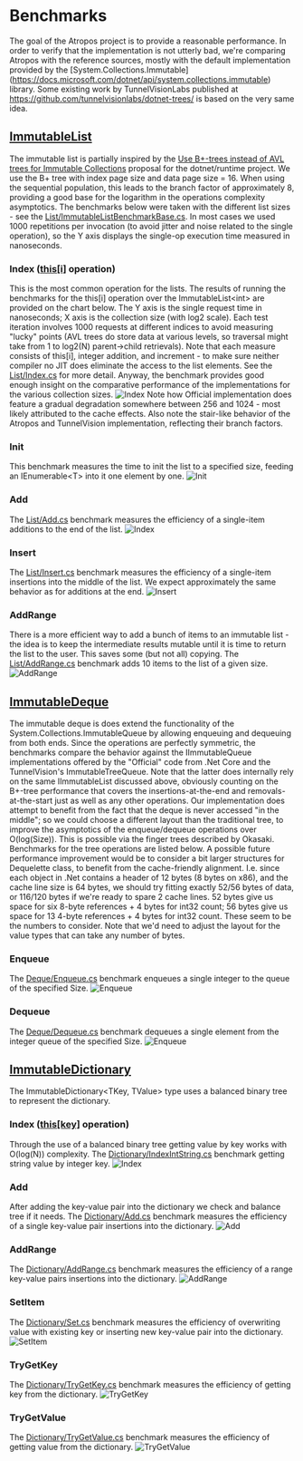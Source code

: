 # Benchmarks
The goal of the Atropos project is to provide a reasonable performance.
In order to verify that the implementation is not utterly bad, we're comparing Atropos with the reference sources, mostly with the 
default implementation provided by the [System.Collections.Immutable] (https://docs.microsoft.com/dotnet/api/system.collections.immutable) library.
Some existing work by TunnelVisionLabs published at https://github.com/tunnelvisionlabs/dotnet-trees/ is based on the very same idea.
## [ImmutableList](../Atropos/Documentation/ImmutableList-T-.md 'Atropos.ImmutableList&lt;T&gt;')
The immutable list is partially inspired by the [Use B+-trees instead of AVL trees for Immutable Collections](https://github.com/dotnet/runtime/issues/14477) proposal for the dotnet/runtime project.
We use the B+ tree with index page size and data page size = 16. When using the sequential population, this leads to the branch factor of approximately 8, providing a good base for the 
logarithm in the operations complexity asymptotics. 
The benchmarks below were taken with the different list sizes - see the [List/ImmutableListBenchmarkBase.cs](./List/ImmutableListBenchmarkBase.cs#L39).
In most cases we used 1000 repetitions per invocation (to avoid jitter and noise related to the single operation), so the Y axis displays the single-op execution time measured in nanoseconds. 
### Index ([this[i]](../Atropos/Documentation/ImmutableList-T--this-int-.md) operation)
This is the most common operation for the lists. 
The results of running the benchmarks for the this[i] operation over the ImmutableList&lt;int&gt; are provided on the chart below. The Y axis is the single request time in nanoseconds; X axis is the collection size (with log2 scale).
Each test iteration involves 1000 requests at different indices to avoid measuring "lucky" points (AVL trees do store data at various levels, so traversal might take from 1 to log2(N) parent->child retrievals).
Note that each measure consists of this[i], integer addition, and increment - to make sure neither compiler no JIT does eliminate the access to the list elements. 
See the [List/Index.cs](./List/Index.cs) for more detail.
Anyway, the benchmark provides good enough insight on the comparative performance of the implementations for the various collection sizes.
![Index](Atropos.Benchmarks.List.Index.png)
Note how Official implementation does feature a gradual degradation somewhere between 256 and 1024 - most likely attributed to the cache effects.
Also note the stair-like behavior of the Atropos and TunnelVision implementation, reflecting their branch factors.
### Init
This benchmark measures the time to init the list to a specified size, feeding an IEnumerable&lt;T&gt; into it one element by one.
![Init](Atropos.Benchmarks.List.InitInt.png)
### Add 
The [List/Add.cs](./List/Add.cs) benchmark measures the efficiency of a single-item additions to the end of the list. 
![Index](Atropos.Benchmarks.List.AddInt.png)
### Insert
The [List/Insert.cs](./List/Insert.cs) benchmark measures the efficiency of a single-item insertions into the middle of the list. 
We expect approximately the same behavior as for additions at the end.
![Insert](Atropos.Benchmarks.List.InsertInt.png)
### AddRange
There is a more efficient way to add a bunch of items to an immutable list - the idea is to keep the intermediate results mutable until it is time to return the list to the user.
This saves some (but not all) copying.
The [List/AddRange.cs](./List/AddRange.cs) benchmark adds 10 items to the list of a given size.
![AddRange](Atropos.Benchmarks.List.AddRange.png)
## [ImmutableDeque](../Atropos/Documentation/ImmutableDeque-T-.md 'Atropos.ImmutableDeque&lt;T&gt;')
The immutable deque is does extend the functionality of the System.Collections.ImmutableQueue by allowing enqueuing and dequeuing from both ends. 
Since the operations are perfectly symmetric, the benchmarks compare the behavior against the IImmutableQueue implementations offered by the "Official" code from .Net Core and the TunnelVision's ImmutableTreeQueue. Note that the latter does internally rely on the same IImmutableList discussed above, obviously counting on the B+-tree performance that covers the insertions-at-the-end and removals-at-the-start just as well as any other operations.
Our implementation does attempt to benefit from the fact that the deque is never accessed "in the middle"; so we could choose a different layout than the traditional tree, to improve the asymptotics of the enqueue/dequeue operations over O(log(Size)). This is possible via the finger trees described by Okasaki. 
Benchmarks for the tree operations are listed below.
A possible future performance improvement would be to consider a bit larger structures for Dequelette class, to benefit from the cache-friendly alignment. 
I.e. since each object in .Net contains a header of 12 bytes (8 bytes on x86), and the cache line size is 64 bytes, we should try fitting exactly 52/56 bytes of data, or 116/120 bytes if we're ready to spare 2 cache lines. 
52 bytes give us space for six 8-byte references + 4 bytes for int32 count; 56 bytes give us space for 13 4-byte references + 4 bytes for int32 count.
These seem to be the numbers to consider. Note that we'd need to adjust the layout for the value types that can take any number of bytes.
### Enqueue
The [Deque/Enqueue.cs](./Deque/Enqueue.cs) benchmark enqueues a single integer to the queue of the specified Size.
![Enqueue](Atropos.Benchmarks.Deque.EnqueueInt.png)
### Dequeue
The [Deque/Dequeue.cs](./Deque/Dequeue.cs) benchmark dequeues a single element from the integer queue of the specified Size.
![Enqueue](Atropos.Benchmarks.Deque.DequeueInt.png)
## [ImmutableDictionary](../Atropos/Documentation/ImmutableDictionary-TKey_TValue-.md 'Atropos.ImmutableDictionary&lt;T&gt;')
The ImmutableDictionary<TKey, TValue> type uses a balanced binary tree to represent the dictionary.
### Index ([this[key]](../Atropos/Documentation/ImmutableDictionary-TKey_TValue--this-TKey-.md) operation)
Through the use of a balanced binary tree getting value by key works with O(log(N)) complexity.
The [Dictionary/IndexIntString.cs](./Dictionary/Index.cs) benchmark getting string value by integer key.
![Index](Atropos.Benchmarks.Dictionary.IndexIntString.png)
### Add
After adding the key-value pair into the dictionary we check and balance tree if it needs.
The [Dictionary/Add.cs](./Dictionary/Add.cs) benchmark measures the efficiency of a single key-value pair insertions into the dictionary. 
![Add](Atropos.Benchmarks.Dictionary.AddIntString.png)
### AddRange
The [Dictionary/AddRange.cs](./Dictionary/AddRange.cs) benchmark measures the efficiency of a range key-value pairs insertions into the dictionary. 
![AddRange](Atropos.Benchmarks.Dictionary.AddRangeIntString.png)
### SetItem 
The [Dictionary/Set.cs](./Dictionary/Set.cs) benchmark measures the efficiency of overwriting value with existing key or inserting new key-value pair into the dictionary. 
![SetItem](Atropos.Benchmarks.Dictionary.SetIntString.png)
### TryGetKey
The [Dictionary/TryGetKey.cs](./Dictionary/TryGetKey.cs) benchmark measures the efficiency of getting key from the dictionary. 
![TryGetKey](Atropos.Benchmarks.Dictionary.TryGetKeyIntString.png)
### TryGetValue
The [Dictionary/TryGetValue.cs](./Dictionary/TryGetValue.cs) benchmark measures the efficiency of getting value from the dictionary. 
![TryGetValue](Atropos.Benchmarks.Dictionary.TryGetValueIntString.png)